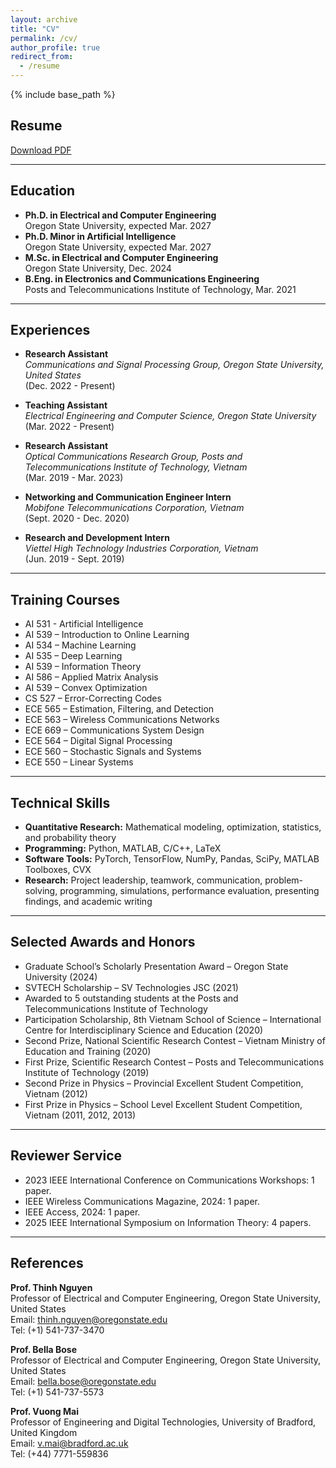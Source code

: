 ```yaml
---
layout: archive
title: "CV"
permalink: /cv/
author_profile: true
redirect_from:
  - /resume
---
```


{% include base_path %}

## Resume

[Download PDF](https://namnguyenresearch.github.io//files/CV_NamNguyen.pdf)

---

## Education

- **Ph.D. in Electrical and Computer Engineering**  
  Oregon State University, expected Mar. 2027
- **Ph.D. Minor in Artificial Intelligence**  
  Oregon State University, expected Mar. 2027
- **M.Sc. in Electrical and Computer Engineering**  
  Oregon State University, Dec. 2024
- **B.Eng. in Electronics and Communications Engineering**  
  Posts and Telecommunications Institute of Technology, Mar. 2021

---

## Experiences

- **Research Assistant**  
  *Communications and Signal Processing Group, Oregon State University, United States*  
  (Dec. 2022 - Present)  

- **Teaching Assistant**  
  *Electrical Engineering and Computer Science, Oregon State University*  
  (Mar. 2022 - Present)

- **Research Assistant**  
  *Optical Communications Research Group, Posts and Telecommunications Institute of Technology, Vietnam*  
  (Mar. 2019 - Mar. 2023)

- **Networking and Communication Engineer Intern**  
  *Mobifone Telecommunications Corporation, Vietnam*  
  (Sept. 2020 - Dec. 2020)

- **Research and Development Intern**  
  *Viettel High Technology Industries Corporation, Vietnam*  
  (Jun. 2019 - Sept. 2019)

---

## Training Courses

- AI 531 - Artificial Intelligence
- AI 539 – Introduction to Online Learning
- AI 534 – Machine Learning
- AI 535 – Deep Learning
- AI 539 – Information Theory
- AI 586 – Applied Matrix Analysis
- AI 539 – Convex Optimization
- CS 527 – Error-Correcting Codes
- ECE 565 – Estimation, Filtering, and Detection
- ECE 563 – Wireless Communications Networks
- ECE 669 – Communications System Design
- ECE 564 – Digital Signal Processing
- ECE 560 – Stochastic Signals and Systems
- ECE 550 – Linear Systems

---

## Technical Skills

- **Quantitative Research:** Mathematical modeling, optimization, statistics, and probability theory  
- **Programming:** Python, MATLAB, C/C++, LaTeX  
- **Software Tools:** PyTorch, TensorFlow, NumPy, Pandas, SciPy, MATLAB Toolboxes, CVX  
- **Research:** Project leadership, teamwork, communication, problem-solving, programming, simulations, performance evaluation, presenting findings, and academic writing

---

## Selected Awards and Honors

- Graduate School’s Scholarly Presentation Award – Oregon State University (2024)
- SVTECH Scholarship – SV Technologies JSC (2021)
- Awarded to 5 outstanding students at the Posts and Telecommunications Institute of Technology
- Participation Scholarship, 8th Vietnam School of Science – International Centre for Interdisciplinary Science and Education (2020)
- Second Prize, National Scientific Research Contest – Vietnam Ministry of Education and Training (2020)
- First Prize, Scientific Research Contest – Posts and Telecommunications Institute of Technology (2019)
- Second Prize in Physics – Provincial Excellent Student Competition, Vietnam (2012)
- First Prize in Physics – School Level Excellent Student Competition, Vietnam (2011, 2012, 2013)

---

## Reviewer Service

- 2023 IEEE International Conference on Communications Workshops: 1 paper.  
- IEEE Wireless Communications Magazine, 2024: 1 paper.  
- IEEE Access, 2024: 1 paper.
- 2025 IEEE International Symposium on Information Theory: 4 papers. 

---

## References

**Prof. Thinh Nguyen**  
Professor of Electrical and Computer Engineering, Oregon State University, United States  
Email: [thinh.nguyen@oregonstate.edu](mailto:thinh.nguyen@oregonstate.edu)  
Tel: (+1) 541-737-3470

**Prof. Bella Bose**  
Professor of Electrical and Computer Engineering, Oregon State University, United States  
Email: [bella.bose@oregonstate.edu](mailto:bella.bose@oregonstate.edu)  
Tel: (+1) 541-737-5573

**Prof. Vuong Mai**  
Professor of Engineering and Digital Technologies, University of Bradford, United Kingdom  
Email: [v.mai@bradford.ac.uk](mailto:v.mai@bradford.ac.uk)  
Tel: (+44) 7771-559836
